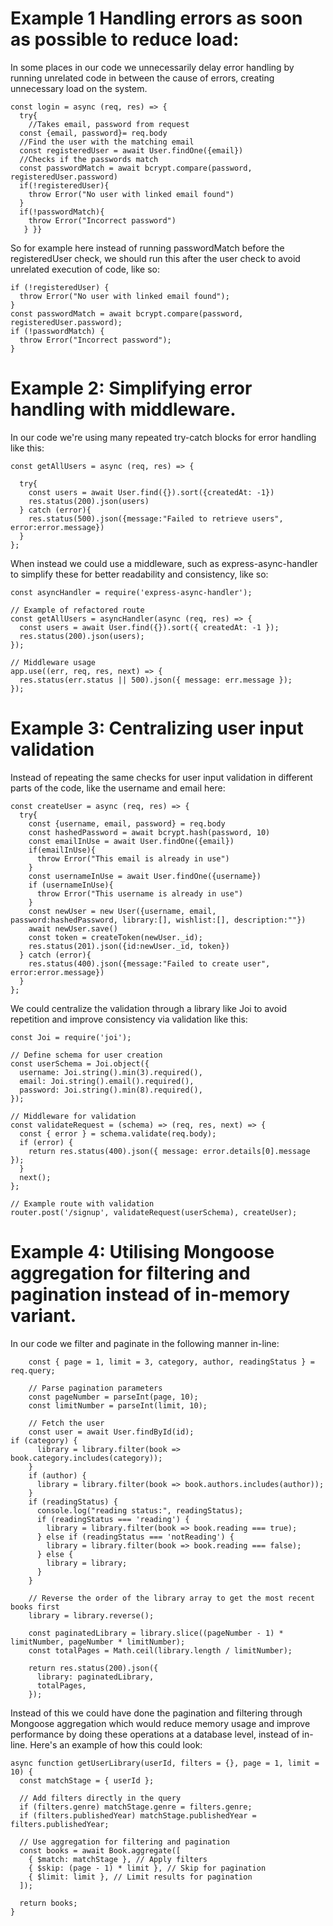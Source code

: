 # Example 1 Handling errors as soon as possible to reduce load:

In some places in our code we unnecessarily delay error handling by running unrelated code in between the cause of errors, creating unnecessary load on the system.

```
const login = async (req, res) => {
  try{
    //Takes email, password from request
  const {email, password}= req.body
  //Find the user with the matching email
  const registeredUser = await User.findOne({email})
  //Checks if the passwords match
  const passwordMatch = await bcrypt.compare(password, registeredUser.password)
  if(!registeredUser){
    throw Error("No user with linked email found")
  }
  if(!passwordMatch){
    throw Error("Incorrect password")
   } }}
````

So for example here instead of running passwordMatch before the registeredUser check, we should run this after the user check to avoid unrelated execution of code, like so:
```
if (!registeredUser) {
  throw Error("No user with linked email found");
}
const passwordMatch = await bcrypt.compare(password, registeredUser.password);
if (!passwordMatch) {
  throw Error("Incorrect password");
}
```

# Example 2: Simplifying error handling with middleware.

In our code we're using many repeated try-catch blocks for error handling like this:
```
const getAllUsers = async (req, res) => {

  try{
    const users = await User.find({}).sort({createdAt: -1})
    res.status(200).json(users)
  } catch (error){
    res.status(500).json({message:"Failed to retrieve users", error:error.message})
  }
};
```
When instead we could use a middleware, such as express-async-handler to simplify these for better readability and consistency, like so:
```
const asyncHandler = require('express-async-handler');

// Example of refactored route
const getAllUsers = asyncHandler(async (req, res) => {
  const users = await User.find({}).sort({ createdAt: -1 });
  res.status(200).json(users);
});

// Middleware usage
app.use((err, req, res, next) => {
  res.status(err.status || 500).json({ message: err.message });
});
```

# Example 3: Centralizing user input validation

Instead of repeating the same checks for user input validation in different parts of the code, like the username and email here:
```
const createUser = async (req, res) => {
  try{
    const {username, email, password} = req.body
    const hashedPassword = await bcrypt.hash(password, 10)
    const emailInUse = await User.findOne({email})
    if(emailInUse){
      throw Error("This email is already in use")
    }
    const usernameInUse = await User.findOne({username})
    if (usernameInUse){
      throw Error("This username is already in use")
    }
    const newUser = new User({username, email, password:hashedPassword, library:[], wishlist:[], description:""})
    await newUser.save()
    const token = createToken(newUser._id);
    res.status(201).json({id:newUser._id, token})
  } catch (error){
    res.status(400).json({message:"Failed to create user", error:error.message})
  }
};
```
We could centralize the validation through a library like Joi to avoid repetition and improve consistency via validation like this:
```
const Joi = require('joi');

// Define schema for user creation
const userSchema = Joi.object({
  username: Joi.string().min(3).required(),
  email: Joi.string().email().required(),
  password: Joi.string().min(8).required(),
});

// Middleware for validation
const validateRequest = (schema) => (req, res, next) => {
  const { error } = schema.validate(req.body);
  if (error) {
    return res.status(400).json({ message: error.details[0].message });
  }
  next();
};

// Example route with validation
router.post('/signup', validateRequest(userSchema), createUser);
```

# Example 4: Utilising Mongoose aggregation for filtering and pagination instead of in-memory variant.

In our code we filter and paginate in the following manner in-line:
```
    const { page = 1, limit = 3, category, author, readingStatus } = req.query;

    // Parse pagination parameters
    const pageNumber = parseInt(page, 10);
    const limitNumber = parseInt(limit, 10);

    // Fetch the user
    const user = await User.findById(id);
if (category) {
      library = library.filter(book => book.category.includes(category));
    }
    if (author) {
      library = library.filter(book => book.authors.includes(author));
    }
    if (readingStatus) {
      console.log("reading status:", readingStatus);
      if (readingStatus === 'reading') {
        library = library.filter(book => book.reading === true);
      } else if (readingStatus === 'notReading') {
        library = library.filter(book => book.reading === false);
      } else {
        library = library;
      }
    }
    
    // Reverse the order of the library array to get the most recent books first
    library = library.reverse();

    const paginatedLibrary = library.slice((pageNumber - 1) * limitNumber, pageNumber * limitNumber);
    const totalPages = Math.ceil(library.length / limitNumber);

    return res.status(200).json({
      library: paginatedLibrary,
      totalPages,
    });
```
Instead of this we could have done the pagination and filtering through Mongoose aggregation which would reduce memory usage and improve performance by doing these operations at a database level, instead of in-line. Here's an example of how this could look:
```
async function getUserLibrary(userId, filters = {}, page = 1, limit = 10) {
  const matchStage = { userId };

  // Add filters directly in the query
  if (filters.genre) matchStage.genre = filters.genre;
  if (filters.publishedYear) matchStage.publishedYear = filters.publishedYear;

  // Use aggregation for filtering and pagination
  const books = await Book.aggregate([
    { $match: matchStage }, // Apply filters
    { $skip: (page - 1) * limit }, // Skip for pagination
    { $limit: limit }, // Limit results for pagination
  ]);

  return books;
}
```
